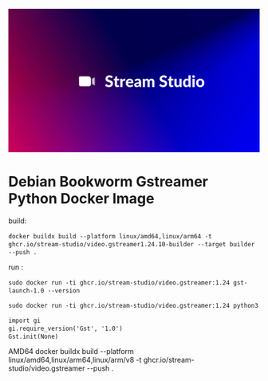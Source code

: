 ![Logo Stream Studio](docs/assets/banner.png)
# Debian Bookworm Gstreamer Python Docker Image

build:

```
docker buildx build --platform linux/amd64,linux/arm64 -t ghcr.io/stream-studio/video.gstreamer1.24.10-builder --target builder --push .
```

run : 
```
sudo docker run -ti ghcr.io/stream-studio/video.gstreamer:1.24 gst-launch-1.0 --version
```

```
sudo docker run -ti ghcr.io/stream-studio/video.gstreamer:1.24 python3
```

```
import gi 
gi.require_version('Gst', '1.0')
Gst.init(None)
```

AMD64
docker buildx build --platform linux/amd64,linux/arm64,linux/arm/v8 -t ghcr.io/stream-studio/video.gstreamer --push .
